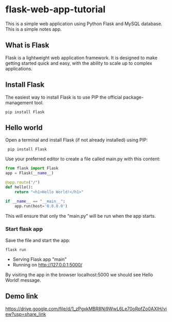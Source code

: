 # flask-web-app-tutorial

This is a simple web application using Python Flask and MySQL database. This is a simple notes app.

## What is Flask
Flask is a lightweight web application framework. It is designed to make getting started quick and easy, with the ability to scale up to complex applications.

## Install Flask
The easiest way to install Flask is to use PIP the official package-management tool.

``` pip install Flask ```
## Hello world
Open a terminal and install Flask (if not already installed) using PIP:

```  pip install Flask ``` 

Use your preferred editor to create a file called main.py with this content:

``` python
from flask import Flask
app = Flask(__name__)

@app.route("/")
def hello():
    return "<h1>Hello World!</h1>"

if __name__ == "__main__":
    app.run(host='0.0.0.0')
```
This will ensure that only the “main.py” will be run when the app starts.

### Start flask app

Save the file and start the app:

``` flask run ```

 * Serving Flask app "main"
 * Running on http://127.0.0.1:5000/
 
By visiting the app in the browser localhost:5000 we should see Hello World! message.

## Demo link
https://drive.google.com/file/d/1_zPgxkMBR8Nj9WwL6Le70oRpfZo0AXIH/view?usp=share_link
